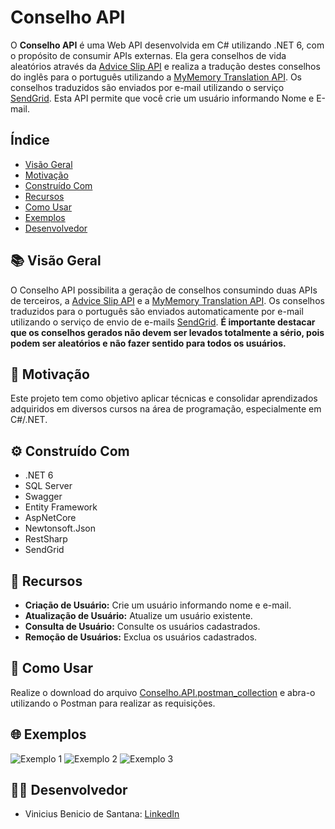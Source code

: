 # Conselho API

O **Conselho API** é uma Web API desenvolvida em C# utilizando .NET 6, com o propósito de consumir APIs externas. Ela gera conselhos de vida aleatórios através da [Advice Slip API](https://api.adviceslip.com/) e realiza a tradução destes conselhos do inglês para o português utilizando a [MyMemory Translation API](https://mymemory.translated.net/doc/spec.php). Os conselhos traduzidos são enviados por e-mail utilizando o serviço [SendGrid](https://sendgrid.com/). Esta API permite que você crie um usuário informando Nome e E-mail.

## Índice

- [Visão Geral](#visão-geral)
- [Motivação](#motivação)
- [Construído Com](#construído-com)
- [Recursos](#recursos)
- [Como Usar](#como-usar)
- [Exemplos](#exemplos)
- [Desenvolvedor](#desenvolvedor)

## 📚 Visão Geral

O Conselho API possibilita a geração de conselhos consumindo duas APIs de terceiros, a [Advice Slip API](https://api.adviceslip.com/) e a [MyMemory Translation API](https://mymemory.translated.net/doc/spec.php). Os conselhos traduzidos para o português são enviados automaticamente por e-mail utilizando o serviço de envio de e-mails [SendGrid](https://sendgrid.com/). **É importante destacar que os conselhos gerados não devem ser levados totalmente a sério, pois podem ser aleatórios e não fazer sentido para todos os usuários.**

## 🚀 Motivação

Este projeto tem como objetivo aplicar técnicas e consolidar aprendizados adquiridos em diversos cursos na área de programação, especialmente em C#/.NET.

## ⚙️ Construído Com

- .NET 6
- SQL Server
- Swagger
- Entity Framework
- AspNetCore
- Newtonsoft.Json
- RestSharp
- SendGrid

## 🔧 Recursos

- **Criação de Usuário:** Crie um usuário informando nome e e-mail.
- **Atualização de Usuário:** Atualize um usuário existente.
- **Consulta de Usuário:** Consulte os usuários cadastrados.
- **Remoção de Usuários:** Exclua os usuários cadastrados.

## 📝 Como Usar

Realize o download do arquivo [Conselho.API.postman_collection](https://github.com/viniciusbenicio/Conselho.API/blob/main/Conselho.API.postman_collection.json) e abra-o utilizando o Postman para realizar as requisições.

## 🌐 Exemplos

![Exemplo 1](link-da-imagem-1)
![Exemplo 2](link-da-imagem-2)
![Exemplo 3](link-da-imagem-3)

## 👨‍💻 Desenvolvedor

- Vinicius Benicio de Santana: [LinkedIn](https://www.linkedin.com/in/viniciusbenicio/)
